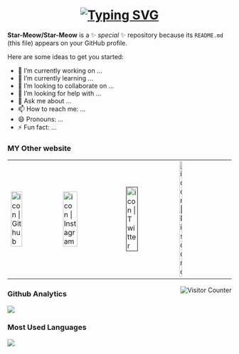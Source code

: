  <h1 align="center">
   <a href="https://git.io/typing-svg">
      <img src="https://readme-typing-svg.herokuapp.com?font=Fira+Code&pause=1000&color=9D00F7&center=true&width=435&lines=Hey!I+am+Star-Meow.++%F0%9F%98%83;Nice+to+meet+you+traveler.+" alt="Typing SVG" />
    </a>
</h1>

**Star-Meow/Star-Meow** is a ✨ _special_ ✨ repository because its `README.md` (this file) appears on your GitHub profile.

Here are some ideas to get you started:

- 🔭 I’m currently working on ...
- 🌱 I’m currently learning ...
- 👯 I’m looking to collaborate on ...
- 🤔 I’m looking for help with ...
- 💬 Ask me about ...
- 📫 How to reach me: ...
- 😄 Pronouns: ...
- ⚡ Fun fact: ...
### MY Other website

<table>
  <tbody>
    <tr>
      <td><a href="https://github.com/Star-Meow"><img align="left" src="https://user-images.githubusercontent.com/8935531/161361217-c7dd130c-0eae-46b0-9652-42787925d8a0.gif" alt="icon | Github" width="50%" /></a></td>
      <td><a href="https://www.instagram.com/zeng_starmeow/"><img align="left" src="https://user-images.githubusercontent.com/8935531/161361084-a010cae7-5b98-4d09-a189-03862dc6e86e.gif" alt="icon | Instagram" width="50%"/></a></td>
      <td><a href=""><img align="left" src="https://user-images.githubusercontent.com/8935531/161361040-8733e89d-61cd-40c5-b5f1-b02c75896e99.gif" alt="icon | Twitter" width="50%"/></a></td>
      <td><a href="https://discord.com/users/396700511639699458/"><img align="left" src="https://media.tenor.com/5a7v-p3E5pkAAAAC/discord.gif" alt="icon | Discord" width="25%"/></a></td>
    </tr>
  </tbody>
</table>

<img align="right" alt="Visitor Counter" src="https://komarev.com/ghpvc/?username=TingSyuanWang&style=flat-square&&label=Profile+Views&color=50A1FF">

### Github Analytics
<a href="https://github.com/Star-Meow">
  <img src="https://github-readme-stats.vercel.app/api?username=TingSyuanWang&count_private=true&show_icons=true&include_all_commits=true" />
</a>

### Most Used Languages
<a href="https://github.com/Star-Meow">
  <img src="https://github-readme-stats.vercel.app/api/top-langs/?username=TingSyuanWang&layout=compact&hide=HTML,CSS,Stylus,CoffeeScript,EJS&langs_count=10" />
</a
---
-->

